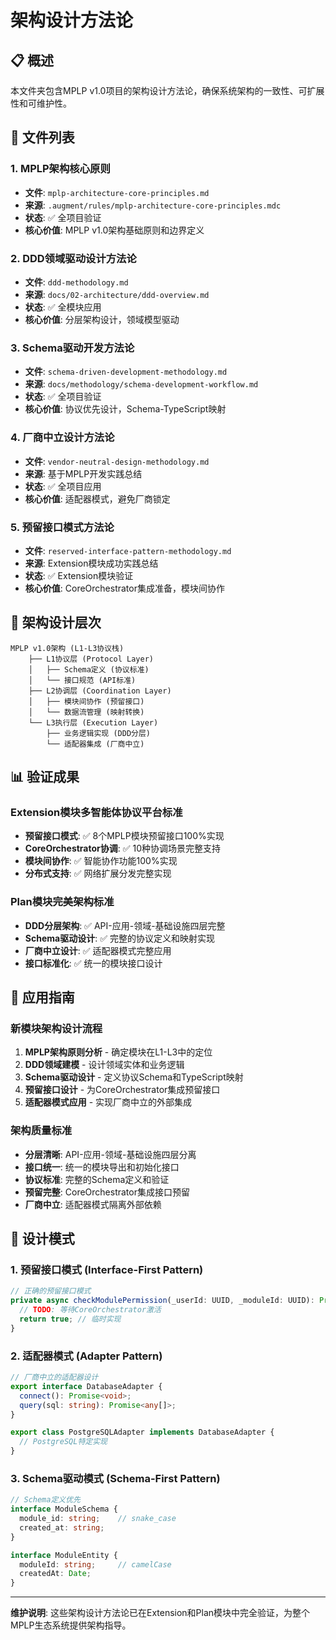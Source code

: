 # 架构设计方法论

## 📋 **概述**

本文件夹包含MPLP v1.0项目的架构设计方法论，确保系统架构的一致性、可扩展性和可维护性。

## 📁 **文件列表**

### **1. MPLP架构核心原则**
- **文件**: `mplp-architecture-core-principles.md`
- **来源**: `.augment/rules/mplp-architecture-core-principles.mdc`
- **状态**: ✅ 全项目验证
- **核心价值**: MPLP v1.0架构基础原则和边界定义

### **2. DDD领域驱动设计方法论**
- **文件**: `ddd-methodology.md`
- **来源**: `docs/02-architecture/ddd-overview.md`
- **状态**: ✅ 全模块应用
- **核心价值**: 分层架构设计，领域模型驱动

### **3. Schema驱动开发方法论**
- **文件**: `schema-driven-development-methodology.md`
- **来源**: `docs/methodology/schema-development-workflow.md`
- **状态**: ✅ 全项目验证
- **核心价值**: 协议优先设计，Schema-TypeScript映射

### **4. 厂商中立设计方法论**
- **文件**: `vendor-neutral-design-methodology.md`
- **来源**: 基于MPLP开发实践总结
- **状态**: ✅ 全项目应用
- **核心价值**: 适配器模式，避免厂商锁定

### **5. 预留接口模式方法论**
- **文件**: `reserved-interface-pattern-methodology.md`
- **来源**: Extension模块成功实践总结
- **状态**: ✅ Extension模块验证
- **核心价值**: CoreOrchestrator集成准备，模块间协作

## 🎯 **架构设计层次**

```
MPLP v1.0架构 (L1-L3协议栈)
    ├── L1协议层 (Protocol Layer)
    │   ├── Schema定义 (协议标准)
    │   └── 接口规范 (API标准)
    ├── L2协调层 (Coordination Layer)
    │   ├── 模块间协作 (预留接口)
    │   └── 数据流管理 (映射转换)
    └── L3执行层 (Execution Layer)
        ├── 业务逻辑实现 (DDD分层)
        └── 适配器集成 (厂商中立)
```

## 📊 **验证成果**

### **Extension模块多智能体协议平台标准**
- **预留接口模式**: ✅ 8个MPLP模块预留接口100%实现
- **CoreOrchestrator协调**: ✅ 10种协调场景完整支持
- **模块间协作**: ✅ 智能协作功能100%实现
- **分布式支持**: ✅ 网络扩展分发完整实现

### **Plan模块完美架构标准**
- **DDD分层架构**: ✅ API-应用-领域-基础设施四层完整
- **Schema驱动设计**: ✅ 完整的协议定义和映射实现
- **厂商中立设计**: ✅ 适配器模式完整应用
- **接口标准化**: ✅ 统一的模块接口设计

## 🚀 **应用指南**

### **新模块架构设计流程**
1. **MPLP架构原则分析** - 确定模块在L1-L3中的定位
2. **DDD领域建模** - 设计领域实体和业务逻辑
3. **Schema驱动设计** - 定义协议Schema和TypeScript映射
4. **预留接口设计** - 为CoreOrchestrator集成预留接口
5. **适配器模式应用** - 实现厂商中立的外部集成

### **架构质量标准**
- **分层清晰**: API-应用-领域-基础设施四层分离
- **接口统一**: 统一的模块导出和初始化接口
- **协议标准**: 完整的Schema定义和验证
- **预留完整**: CoreOrchestrator集成接口预留
- **厂商中立**: 适配器模式隔离外部依赖

## 🔧 **设计模式**

### **1. 预留接口模式 (Interface-First Pattern)**
```typescript
// 正确的预留接口模式
private async checkModulePermission(_userId: UUID, _moduleId: UUID): Promise<boolean> {
  // TODO: 等待CoreOrchestrator激活
  return true; // 临时实现
}
```

### **2. 适配器模式 (Adapter Pattern)**
```typescript
// 厂商中立的适配器设计
export interface DatabaseAdapter {
  connect(): Promise<void>;
  query(sql: string): Promise<any[]>;
}

export class PostgreSQLAdapter implements DatabaseAdapter {
  // PostgreSQL特定实现
}
```

### **3. Schema驱动模式 (Schema-First Pattern)**
```typescript
// Schema定义优先
interface ModuleSchema {
  module_id: string;    // snake_case
  created_at: string;
}

interface ModuleEntity {
  moduleId: string;     // camelCase
  createdAt: Date;
}
```

---

**维护说明**: 这些架构设计方法论已在Extension和Plan模块中完全验证，为整个MPLP生态系统提供架构指导。

